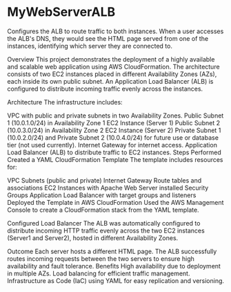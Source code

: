 # MyWebServerALB
Configures the ALB to route traffic to both instances. When a user accesses the ALB's DNS, they would see the HTML page served from one of the instances, identifying which server they are connected to.


Overview
This project demonstrates the deployment of a highly available and scalable web application using AWS CloudFormation. The architecture consists of two EC2 instances placed in different Availability Zones (AZs), each inside its own public subnet. An Application Load Balancer (ALB) is configured to distribute incoming traffic evenly across the instances.

Architecture
The infrastructure includes:

VPC with public and private subnets in two Availability Zones.
Public Subnet 1 (10.0.1.0/24) in Availability Zone 1
EC2 Instance (Server 1)
Public Subnet 2 (10.0.3.0/24) in Availability Zone 2
EC2 Instance (Server 2)
Private Subnet 1 (10.0.2.0/24) and Private Subnet 2 (10.0.4.0/24) for future use or database tier (not used currently).
Internet Gateway for internet access.
Application Load Balancer (ALB) to distribute traffic to EC2 instances.
Steps Performed
Created a YAML CloudFormation Template
The template includes resources for:

VPC
Subnets (public and private)
Internet Gateway
Route tables and associations
EC2 Instances with Apache Web Server installed
Security Groups
Application Load Balancer with target groups and listeners
Deployed the Template in AWS CloudFormation
Used the AWS Management Console to create a CloudFormation stack from the YAML template.

Configured Load Balancer
The ALB was automatically configured to distribute incoming HTTP traffic evenly across the two EC2 instances (Server1 and Server2), hosted in different Availability Zones.

Outcome
Each server hosts a different HTML page.
The ALB successfully routes incoming requests between the two servers to ensure high availability and fault tolerance.
Benefits
High availability due to deployment in multiple AZs.
Load balancing for efficient traffic management.
Infrastructure as Code (IaC) using YAML for easy replication and versioning.

